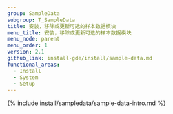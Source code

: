 ```yaml
---
group: SampleData
subgroup: T_SampleData
title: 安装，移除或更新可选的样本数据模块
menu_title: 安装，移除或更新可选的样本数据模块
menu_node: parent
menu_order: 1
version: 2.1
github_link: install-gde/install/sample-data.md
functional_areas:
  - Install
  - System
  - Setup
---
```

 

{% include install/sampledata/sample-data-intro.md %}
